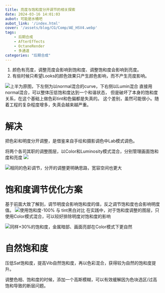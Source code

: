 ```yaml
---
title: 亮度与饱和度分开调节的相关探索
date: 2024-03-16 14:01:03
aubot: 可能是水桶吧
aubot_link: '/index.html'
cover: '/assets/blog/CG/Comp/AE_HSV4.webp'
tags: 
    - 后期合成
    - AfterEffects
    - OctaneRender
    - 多通道
categories: "后期合成"
---
```


1. 颜色有亮度，调整亮度会影响到饱和度、调整饱和度会影响到亮度。
2. 有些时候只希望Looks的颜色效果只产生颜色影响，而不产生亮度影响。

![上半为原图，下左侧为以normal混合的curve，下右侧以Lumin混合](/assets/blog/CG/Comp/AE_HSV1.webp)
直接用normal混合，可以整体压低饱和度达到一个和谐状态，
但是破坏了本身的饱和度关系，在这个基础上做色彩tint和色偏都是失真的。
这个差别，虽然可能很小。随着工程的复杂程度增多，失真会越来越严重。


# 解决
把色彩和明度分开调整，是借鉴来自手绘和摄影调色中Lab模式调色。

将两个各司其职的调整图层，以Color和Luminosity模式混合，分别管理画面饱和度和亮度
![](/assets/blog/CG/Comp/AE_HSV2.webp)

![相同的色彩调节，分开的调整更明确思路，宽容空间也更大](/assets/blog/CG/Comp/AE_HSV3.webp)

# 饱和度调节优化方案
基于前面大致了解到，调节明度会影响饱和度的值，反之调节饱和度也会影响明度值。
![使用饱和度-100% 与 tint黑白对比](/assets/blog/CG/Comp/AE_HSV4.webp)
在实践中，对于饱和度调整的图层，只使用Color模式混合，可以较好排除明度对饱和度的影响

![同样+30%的饱和度，金属暗部、画面亮部在Color模式下更自然](/assets/blog/CG/Comp/AE_HSV5.gif)

# 自然饱和度

压低Sat饱和度，提高Vib自然饱和度，再以色彩混合，获得较为自然的饱和度提升。

调整色相、饱和度的时候，添加一个高斯模糊，可以有效缓解因为色块选区/过高饱和导致的断层问题。